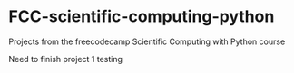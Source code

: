 # FCC-scientific-computing-python
Projects from the freecodecamp Scientific Computing with Python course

Need to finish project 1
testing
